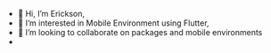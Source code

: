 - 👋 Hi, I’m Erickson,
- 👀 I’m interested in Mobile Environment using Flutter,
- 💞️ I’m looking to collaborate on packages and mobile environments
- 
<!---
EricksonMoura45/EricksonMoura45 is a ✨ special ✨ repository because its `README.md` (this file) appears on your GitHub profile.
You can click the Preview link to take a look at your changes.
--->
